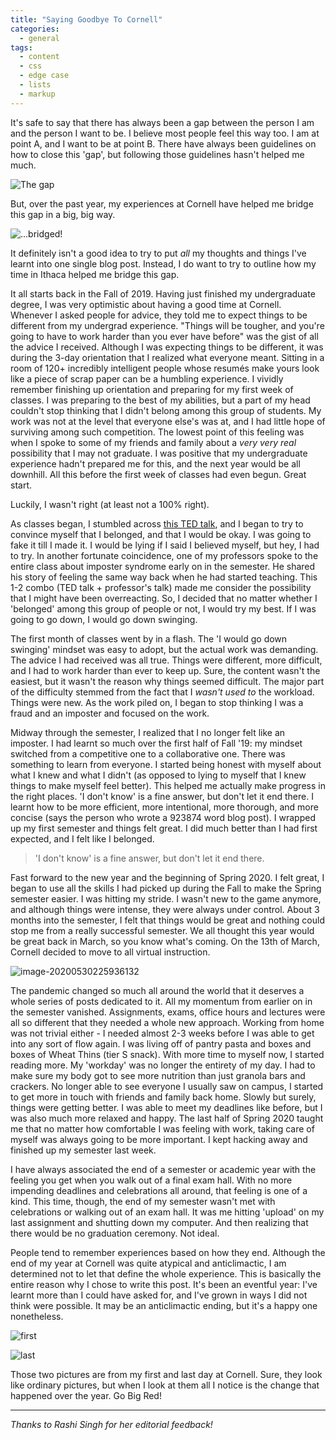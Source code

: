 ```yaml
---
title: "Saying Goodbye To Cornell"
categories:
  - general
tags:
  - content
  - css
  - edge case
  - lists
  - markup
---
```


It's safe to say that there has always been a gap between the person I am and the person I want to be. I believe most people feel this way too. I am at point A, and I want to be at point B. There have always been guidelines on how to close this 'gap', but following those guidelines hasn't helped me much. 

![The gap](/assets/images/posts/post1/ill1.jpg)

But, over the past year, my experiences at Cornell have helped me bridge this gap in a big, big way.

![...bridged!](/assets/images/posts/post1/ill2.png)

It definitely isn't a good idea to try to put *all* my thoughts and things I've learnt into one single blog post. Instead, I do want to try to outline how my time in Ithaca helped me bridge this gap.

It all starts back in the Fall of 2019. Having just finished my undergraduate degree, I was very optimistic about having a good time at Cornell. Whenever I asked people for advice, they told me to expect things to be different from my undergrad experience. "Things will be tougher, and you're going to have to work harder than you ever have before" was the gist of all the advice I received. Although I was expecting things to be different, it was during the 3-day orientation that I realized what everyone meant. Sitting in a room of 120+ incredibly intelligent people whose resumés make yours look like a piece of scrap paper can be a humbling experience. I  vividly remember finishing up orientation and preparing for my first week of classes. I was preparing to the best of my abilities, but a part of my head couldn't stop thinking that I didn't belong among this group of students. My work was not at the level that everyone else's was at, and I had little hope of surviving among such competition. The lowest point of this feeling was when I spoke to some of my friends and family about a *very very real* possibility that I may not graduate. I was positive that my undergraduate experience hadn't prepared me for this, and the next year would be all downhill. All this before the first week of classes had even begun. Great start.

Luckily, I wasn't right (at least not a 100% right). 

As classes began, I stumbled across [this TED talk](https://www.ted.com/talks/amy_cuddy_your_body_language_may_shape_who_you_are?language=en), and I began to try to convince myself that I belonged, and that I would be okay. I was going to fake it till I made it. I would be lying if I said I believed myself, but hey, I had to try. In another fortunate coincidence, one of my professors spoke to the entire class about imposter syndrome early on in the semester. He shared his story of feeling the same way back when he had started teaching. This 1-2 combo (TED talk + professor's talk) made me consider the possibility that I might have been overreacting. So, I decided that no matter whether I 'belonged' among this group of people or not, I would try my best. If I was going to go down, I would go down swinging.

The first month of classes went by in a flash. The 'I would go down swinging' mindset was easy to adopt, but the actual work was demanding. The advice I had received was all true. Things were different, more difficult, and I had to work harder than ever to keep up. Sure, the content wasn't the easiest, but it wasn't the reason why things seemed difficult. The major part of the difficulty stemmed from the fact that I *wasn't used to* the workload. Things were new. As the work piled on, I began to stop thinking I was a fraud and an imposter and focused on the work. 

Midway through the semester, I realized that I no longer felt like an imposter. I had learnt so much over the first half of Fall '19: my mindset switched from a competitive one to a collaborative one. There was something to learn from everyone. I started being honest with myself about what I knew and what I didn't (as opposed to lying to myself that I knew things to make myself feel better). This helped me actually make progress in the right places. 'I don't know' is a fine answer, but don't let it end there. I learnt how to be more efficient, more intentional, more thorough, and more concise (says the person who wrote a 923874 word blog post). I wrapped up my first semester and things felt great. I did much better than I had first expected, and I felt like I belonged. 

> 'I don't know' is a fine answer, but don't let it end there.

Fast forward to the new year and the beginning of Spring 2020. I felt great, I began to use all the skills I had picked up during the Fall to make the Spring semester easier. I was hitting my stride. I wasn't new to the game anymore, and although things were intense, they were always under control. About 3 months into the semester, I felt that things would be great and nothing could stop me from a really successful semester. We all thought this year would be great back in March, so you know what's coming. On the 13th of March, Cornell decided to move to all virtual instruction. 

![image-20200530225936132](/assets/images/posts/post1/screenie.png)

The pandemic changed so much all around the world that it deserves a whole series of posts dedicated to it. All my momentum from earlier on in the semester vanished. Assignments, exams, office hours and lectures were all so different that they needed a whole new approach. Working from home was not trivial either - I needed almost 2-3 weeks before I was able to get into any sort of flow again. I was living off of pantry pasta and boxes and boxes of Wheat Thins (tier S snack). With more time to myself now, I started reading more. My 'workday' was no longer the entirety of my day. I had to make sure my body got to see more nutrition than just granola bars and crackers. No longer able to see everyone I usually saw on campus, I started to get more in touch with friends and family back home. Slowly but surely, things were getting better. I was able to meet my deadlines like before, but I was also much more relaxed and happy. The last half of Spring 2020 taught me that no matter how comfortable I was feeling with work, taking care of myself was always going to be more important. I kept hacking away and finished up my semester last week. 

I have always associated the end of a semester or academic year with the feeling you get when you walk out of a final exam hall. With no more impending deadlines and celebrations all around, that feeling is one of a kind. This time, though, the end of my semester wasn't met with celebrations or walking out of an exam hall. It was me hitting 'upload' on my last assignment and shutting down my computer. And then realizing that there would be no graduation ceremony. Not ideal. 

People tend to remember experiences based on how they end. Although the end of my year at Cornell was quite atypical and anticlimactic, I am determined not to let that define the whole experience. This is basically the entire reason why I chose to write this post. It's been an eventful year: I've learnt more than I could have asked for, and I've grown in ways I did not think were possible. It may be an anticlimactic ending, but it's a happy one nonetheless.

![first](/assets/images/posts/post1/first.jpg)

![last](/assets/images/posts/post1/last.jpg)

Those two pictures are from my first and last day at Cornell. Sure, they look like ordinary pictures, but when I look at them all I notice is the change that happened over the year. Go Big Red!

---
_Thanks to Rashi Singh for her editorial feedback!_